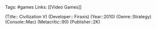Tags: #games
Links: [[Video Games]]

(Title:: Civilization V)
(Developer:: Firaxis)
(Year::2010)
(Genre::Strategy)
(Console::Mac)
(Metacritic::90)
(Publisher::2K)







